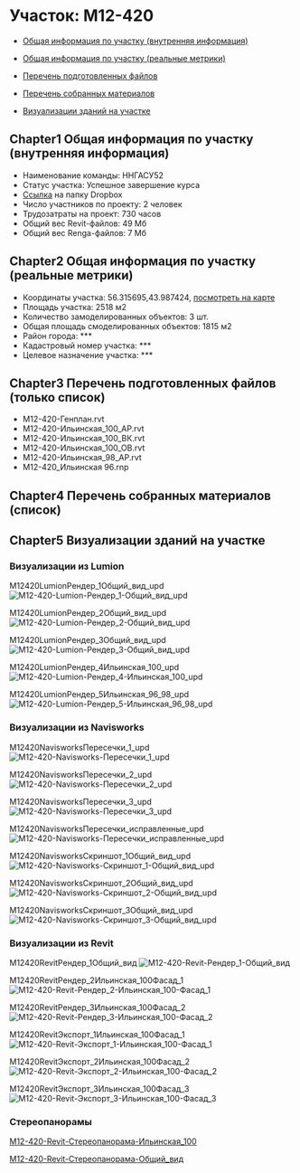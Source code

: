 # Участок: M12-420

* [Общая информация по участку (внутренняя информация)](#Chapter1)

* [Общая информация по участку (реальные метрики)](#Chapter2)

* [Перечень подготовленных файлов](#Chapter3)

* [Перечень собранных материалов](#Chapter4)

* [Визуализации зданий на участке](#Chapter5)

## <a id="test">Chapter1</a> Общая информация по участку (внутренняя информация)
+ Наименование команды: ННГАСУ52
+ Статус участка: Успешное завершение курса
+ [Ссылка](https://www.dropbox.com/sh/wvvgv1nw1iqred9/AACRJsGQMsl8oKH39DX2H-sSa/M12_420?dl=0) на папку Dropbox
+ Число участников по проекту: 2 человек
+ Трудозатраты на проект: 730 часов
+ Общий вес Revit-файлов: 49 Мб
+ Общий вес Renga-файлов: 7 Мб
## <a id="test">Chapter2</a> Общая информация по участку (реальные метрики)
+ Координаты участка: 56.315695,43.987424, [посмотреть на карте](https://yandex.ru/maps/47/nizhny-novgorod/?ll=56.315695%2C43.987424&z=19)
+ Площадь участка: 2518 м2
+ Количество замоделированных объектов: 3 шт.
+ Общая площадь смоделированных объектов: 1815 м2
+ Район города: *** 
+ Кадастровый номер участка: *** 
+ Целевое назначение участка: *** 
## <a id="test">Chapter3</a> Перечень подготовленных файлов (только список)
+ M12-420-Генплан.rvt
+ M12-420-Ильинская_100_АР.rvt
+ M12-420-Ильинская_100_ВК.rvt
+ M12-420-Ильинская_100_ОВ.rvt
+ М12-420-Ильинская_98_АР.rvt
+ М12-420_Ильинская 96.rnp
## <a id="test">Chapter4</a> Перечень собранных материалов (список)
## <a id="test">Chapter5</a> Визуализации зданий на участке
### Визуализации из Lumion
M12420LumionРендер_1Общий_вид_upd
![M12-420-Lumion-Рендер_1-Общий_вид_upd](/Images/M12_420/M12-420-Lumion-Рендер_1-Общий_вид_upd_Compressed.jpg)

M12420LumionРендер_2Общий_вид_upd
![M12-420-Lumion-Рендер_2-Общий_вид_upd](/Images/M12_420/M12-420-Lumion-Рендер_2-Общий_вид_upd_Compressed.jpg)

M12420LumionРендер_3Общий_вид_upd
![M12-420-Lumion-Рендер_3-Общий_вид_upd](/Images/M12_420/M12-420-Lumion-Рендер_3-Общий_вид_upd_Compressed.jpg)

M12420LumionРендер_4Ильинская_100_upd
![M12-420-Lumion-Рендер_4-Ильинская_100_upd](/Images/M12_420/M12-420-Lumion-Рендер_4-Ильинская_100_upd_Compressed.jpg)

M12420LumionРендер_5Ильинская_96_98_upd
![M12-420-Lumion-Рендер_5-Ильинская_96_98_upd](/Images/M12_420/M12-420-Lumion-Рендер_5-Ильинская_96_98_upd_Compressed.jpg)

### Визуализации из Navisworks
M12420NavisworksПересечки_1_upd
![M12-420-Navisworks-Пересечки_1_upd](/Images/M12_420/M12-420-Navisworks-Пересечки_1_upd_Compressed.jpg)

M12420NavisworksПересечки_2_upd
![M12-420-Navisworks-Пересечки_2_upd](/Images/M12_420/M12-420-Navisworks-Пересечки_2_upd_Compressed.jpg)

M12420NavisworksПересечки_3_upd
![M12-420-Navisworks-Пересечки_3_upd](/Images/M12_420/M12-420-Navisworks-Пересечки_3_upd_Compressed.jpg)

M12420NavisworksПересечки_исправленные_upd
![M12-420-Navisworks-Пересечки_исправленные_upd](/Images/M12_420/M12-420-Navisworks-Пересечки_исправленные_upd_Compressed.jpg)

M12420NavisworksСкриншот_1Общий_вид_upd
![M12-420-Navisworks-Скриншот_1-Общий_вид_upd](/Images/M12_420/M12-420-Navisworks-Скриншот_1-Общий_вид_upd_Compressed.jpg)

M12420NavisworksСкриншот_2Общий_вид_upd
![M12-420-Navisworks-Скриншот_2-Общий_вид_upd](/Images/M12_420/M12-420-Navisworks-Скриншот_2-Общий_вид_upd_Compressed.jpg)

M12420NavisworksСкриншот_3Общий_вид_upd
![M12-420-Navisworks-Скриншот_3-Общий_вид_upd](/Images/M12_420/M12-420-Navisworks-Скриншот_3-Общий_вид_upd_Compressed.jpg)

### Визуализации из Revit
M12420RevitРендер_1Общий_вид
![M12-420-Revit-Рендер_1-Общий_вид](/Images/M12_420/M12-420-Revit-Рендер_1-Общий_вид_Compressed.jpg)

M12420RevitРендер_2Ильинская_100Фасад_1
![M12-420-Revit-Рендер_2-Ильинская_100-Фасад_1](/Images/M12_420/M12-420-Revit-Рендер_2-Ильинская_100-Фасад_1_Compressed.jpg)

M12420RevitРендер_3Ильинская_100Фасад_2
![M12-420-Revit-Рендер_3-Ильинская_100-Фасад_2](/Images/M12_420/M12-420-Revit-Рендер_3-Ильинская_100-Фасад_2_Compressed.jpg)

M12420RevitЭкспорт_1Ильинская_100Фасад_1
![M12-420-Revit-Экспорт_1-Ильинская_100-Фасад_1](/Images/M12_420/M12-420-Revit-Экспорт_1-Ильинская_100-Фасад_1_Compressed.jpg)

M12420RevitЭкспорт_2Ильинская_100Фасад_2
![M12-420-Revit-Экспорт_2-Ильинская_100-Фасад_2](/Images/M12_420/M12-420-Revit-Экспорт_2-Ильинская_100-Фасад_2_Compressed.jpg)

M12420RevitЭкспорт_3Ильинская_100Фасад_3
![M12-420-Revit-Экспорт_3-Ильинская_100-Фасад_3](/Images/M12_420/M12-420-Revit-Экспорт_3-Ильинская_100-Фасад_3_Compressed.jpg)

### Стереопанорамы
[M12-420-Revit-Стереопанорама-Ильинская_100](https://pano.autodesk.com/pano.html?url=jpgs/ca4b81eb-6fcd-4ecb-a0f5-1442efa66aac&version=2)

[M12-420-Revit-Стереопанорама-Общий_вид](https://pano.autodesk.com/pano.html?url=jpgs/8356a094-1670-44a4-ab56-62e51cb7a8f5&version=2)

